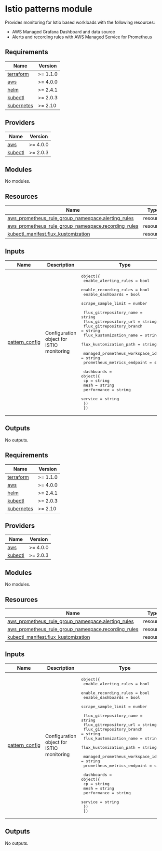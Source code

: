 # Istio patterns module

Provides monitoring for Istio based workloads with the following resources:

- AWS Managed Grafana Dashboard and data source
- Alerts and recording rules with AWS Managed Service for Prometheus

<!-- BEGINNING OF PRE-COMMIT-TERRAFORM DOCS HOOK -->
## Requirements

| Name | Version |
|------|---------|
| <a name="requirement_terraform"></a> [terraform](#requirement\_terraform) | >= 1.1.0 |
| <a name="requirement_aws"></a> [aws](#requirement\_aws) | >= 4.0.0 |
| <a name="requirement_helm"></a> [helm](#requirement\_helm) | >= 2.4.1 |
| <a name="requirement_kubectl"></a> [kubectl](#requirement\_kubectl) | >= 2.0.3 |
| <a name="requirement_kubernetes"></a> [kubernetes](#requirement\_kubernetes) | >= 2.10 |

## Providers

| Name | Version |
|------|---------|
| <a name="provider_aws"></a> [aws](#provider\_aws) | >= 4.0.0 |
| <a name="provider_kubectl"></a> [kubectl](#provider\_kubectl) | >= 2.0.3 |

## Modules

No modules.

## Resources

| Name | Type |
|------|------|
| [aws_prometheus_rule_group_namespace.alerting_rules](https://registry.terraform.io/providers/hashicorp/aws/latest/docs/resources/prometheus_rule_group_namespace) | resource |
| [aws_prometheus_rule_group_namespace.recording_rules](https://registry.terraform.io/providers/hashicorp/aws/latest/docs/resources/prometheus_rule_group_namespace) | resource |
| [kubectl_manifest.flux_kustomization](https://registry.terraform.io/providers/alekc/kubectl/latest/docs/resources/manifest) | resource |

## Inputs

| Name | Description | Type | Default | Required |
|------|-------------|------|---------|:--------:|
| <a name="input_pattern_config"></a> [pattern\_config](#input\_pattern\_config) | Configuration object for ISTIO monitoring | <pre>object({<br>    enable_alerting_rules  = bool<br>    enable_recording_rules = bool<br>    enable_dashboards      = bool<br>    scrape_sample_limit    = number<br><br>    flux_gitrepository_name   = string<br>    flux_gitrepository_url    = string<br>    flux_gitrepository_branch = string<br>    flux_kustomization_name   = string<br>    flux_kustomization_path   = string<br><br>    managed_prometheus_workspace_id = string<br>    prometheus_metrics_endpoint     = string<br><br>    dashboards = object({<br>      cp          = string<br>      mesh        = string<br>      performance = string<br>      service     = string<br>    })<br>  })</pre> | n/a | yes |

## Outputs

No outputs.
<!-- END OF PRE-COMMIT-TERRAFORM DOCS HOOK -->

<!-- BEGIN_TF_DOCS -->
## Requirements

| Name | Version |
|------|---------|
| <a name="requirement_terraform"></a> [terraform](#requirement\_terraform) | >= 1.1.0 |
| <a name="requirement_aws"></a> [aws](#requirement\_aws) | >= 4.0.0 |
| <a name="requirement_helm"></a> [helm](#requirement\_helm) | >= 2.4.1 |
| <a name="requirement_kubectl"></a> [kubectl](#requirement\_kubectl) | >= 2.0.3 |
| <a name="requirement_kubernetes"></a> [kubernetes](#requirement\_kubernetes) | >= 2.10 |

## Providers

| Name | Version |
|------|---------|
| <a name="provider_aws"></a> [aws](#provider\_aws) | >= 4.0.0 |
| <a name="provider_kubectl"></a> [kubectl](#provider\_kubectl) | >= 2.0.3 |

## Modules

No modules.

## Resources

| Name | Type |
|------|------|
| [aws_prometheus_rule_group_namespace.alerting_rules](https://registry.terraform.io/providers/hashicorp/aws/latest/docs/resources/prometheus_rule_group_namespace) | resource |
| [aws_prometheus_rule_group_namespace.recording_rules](https://registry.terraform.io/providers/hashicorp/aws/latest/docs/resources/prometheus_rule_group_namespace) | resource |
| [kubectl_manifest.flux_kustomization](https://registry.terraform.io/providers/alekc/kubectl/latest/docs/resources/manifest) | resource |

## Inputs

| Name | Description | Type | Default | Required |
|------|-------------|------|---------|:--------:|
| <a name="input_pattern_config"></a> [pattern\_config](#input\_pattern\_config) | Configuration object for ISTIO monitoring | <pre>object({<br>    enable_alerting_rules  = bool<br>    enable_recording_rules = bool<br>    enable_dashboards      = bool<br>    scrape_sample_limit    = number<br><br>    flux_gitrepository_name   = string<br>    flux_gitrepository_url    = string<br>    flux_gitrepository_branch = string<br>    flux_kustomization_name   = string<br>    flux_kustomization_path   = string<br><br>    managed_prometheus_workspace_id = string<br>    prometheus_metrics_endpoint     = string<br><br>    dashboards = object({<br>      cp          = string<br>      mesh        = string<br>      performance = string<br>      service     = string<br>    })<br>  })</pre> | n/a | yes |

## Outputs

No outputs.
<!-- END_TF_DOCS -->